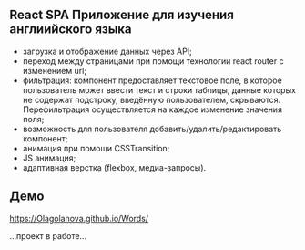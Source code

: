 ## React SPA Приложение для изучения англиийского языка 
- загрузка и отображение данных через API;
- переход между страницами при помощи технологии react router с изменением url;
- фильтрация: компонент предоставляет текстовое поле, в которое пользователь может ввести текст и строки таблицы, данные которых не содержат подстроку, введённую пользователем, скрываются. Перефильтрация осуществляется на каждое изменение значения поля;
- возможность для пользователя добавить/удалить/редактировать компонент;
- анимация при помощи CSSTransition;
- JS анимация;
- адаптивная верстка (flexbox, медиа-запросы).

## Демо
https://Olagolanova.github.io/Words/

...проект в работе...